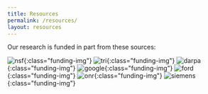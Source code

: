 ```yaml
---
title: Resources
permalink: /resources/
layout: resources
---
```


Our research is funded in part from these sources:

![nsf]({{site.baseurl}}/images/funding/nsf.png){:class="funding-img"}
![tri]({{site.baseurl}}/images/funding/tri.png){:class="funding-img"}
![darpa]({{site.baseurl}}/images/funding/darpa.jpg){:class="funding-img"}
![google]({{site.baseurl}}/images/funding/google.png){:class="funding-img"}
![ford]({{site.baseurl}}/images/funding/ford.png){:class="funding-img"}
![onr]({{site.baseurl}}/images/funding/onr.png){:class="funding-img"}
![siemens]({{site.baseurl}}/images/funding/siemens.png){:class="funding-img"}
